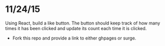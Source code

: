 # 11/24/15


Using React, build a like button. The button should keep track of how many times it has been clicked and update its count each time it is clicked.


- Fork this repo and provide a link to either ghpages or surge.
